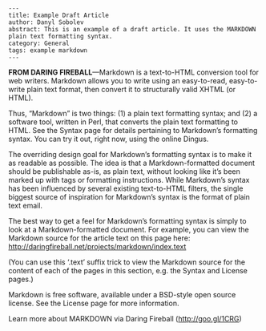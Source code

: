     ---
    title: Example Draft Article
    author: Danyl Sobolev
    abstract: This is an example of a draft article. It uses the MARKDOWN plain text formatting syntax.
    category: General
    tags: example markdown
    ---

**FROM DARING FIREBALL**—Markdown is a text-to-HTML conversion tool for
web writers. Markdown allows you to write using an easy-to-read,
easy-to-write plain text format, then convert it to structurally valid
XHTML (or HTML).

Thus, “Markdown” is two things: (1) a plain text formatting syntax; and
(2) a software tool, written in Perl, that converts the plain text
formatting to HTML. See the Syntax page for details pertaining to
Markdown’s formatting syntax. You can try it out, right now, using the
online Dingus.

The overriding design goal for Markdown’s formatting syntax is to make
it as readable as possible. The idea is that a Markdown-formatted
document should be publishable as-is, as plain text, without looking
like it’s been marked up with tags or formatting instructions. While
Markdown’s syntax has been influenced by several existing text-to-HTML
filters, the single biggest source of inspiration for Markdown’s syntax
is the format of plain text email.

The best way to get a feel for Markdown’s formatting syntax is simply to
look at a Markdown-formatted document. For example, you can view the
Markdown source for the article text on this page here:
http://daringfireball.net/projects/markdown/index.text

(You can use this ‘.text’ suffix trick to view the Markdown source for
the content of each of the pages in this section, e.g. the Syntax and
License pages.)

Markdown is free software, available under a BSD-style open source
license. See the License page for more information.

Learn more about MARKDOWN via Daring Fireball (http://goo.gl/1CRG)
